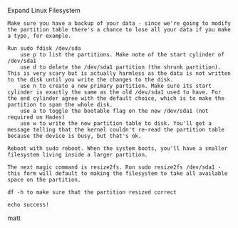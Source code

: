 Expand Linux Filesystem

    Make sure you have a backup of your data - since we're going to modify the partition table there's a chance to lose all your data if you make a typo, for example.

    Run sudo fdisk /dev/sda
        use p to list the partitions. Make note of the start cylinder of /dev/sda1
        use d to delete the /dev/sda1 partition (the shrunk partition). This is very scary but is actually harmless as the data is not written to the disk until you write the changes to the disk.
        use n to create a new primary partition. Make sure its start cylinder is exactly the same as the old /dev/sda1 used to have. For the end cylinder agree with the default choice, which is to make the partition to span the whole disk.
        use a to toggle the bootable flag on the new /dev/sda1 (not required on Hades)
        use w to write the new partition table to disk. You'll get a message telling that the kernel couldn't re-read the partition table because the device is busy, but that's ok.

    Reboot with sudo reboot. When the system boots, you'll have a smaller filesystem living inside a larger partition.

    The next magic command is resize2fs. Run sudo resize2fs /dev/sda1 - this form will default to making the filesystem to take all available space on the partition.

    df -h to make sure that the partition resized correct
    
    echo success!
    
    
matt

